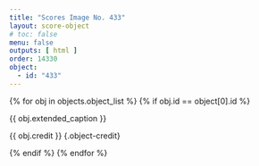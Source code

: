 ```yaml
---
title: "Scores Image No. 433"
layout: score-object
# toc: false
menu: false
outputs: [ html ]
order: 14330
object:
  - id: "433"
---
```


{% for obj in objects.object_list %}
{% if obj.id == object[0].id %}

{{ obj.extended_caption }}

{{ obj.credit }} {.object-credit}

{% endif %}
{% endfor %}
